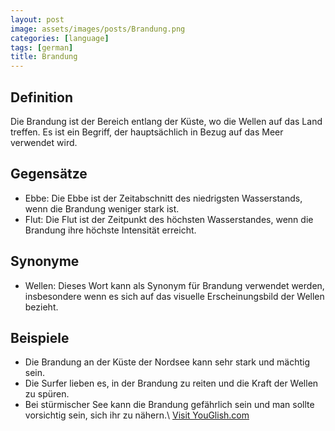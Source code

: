 ```yaml
---
layout: post
image: assets/images/posts/Brandung.png
categories: [language]
tags: [german]
title: Brandung
---
```


## Definition

Die Brandung ist der Bereich entlang der Küste, wo die Wellen auf das Land treffen. Es ist ein Begriff, der hauptsächlich in Bezug auf das Meer verwendet wird.

## Gegensätze

- Ebbe: Die Ebbe ist der Zeitabschnitt des niedrigsten Wasserstands, wenn die Brandung weniger stark ist.
- Flut: Die Flut ist der Zeitpunkt des höchsten Wasserstandes, wenn die Brandung ihre höchste Intensität erreicht.

## Synonyme

- Wellen: Dieses Wort kann als Synonym für Brandung verwendet werden, insbesondere wenn es sich auf das visuelle Erscheinungsbild der Wellen bezieht.

## Beispiele

- Die Brandung an der Küste der Nordsee kann sehr stark und mächtig sein.
- Die Surfer lieben es, in der Brandung zu reiten und die Kraft der Wellen zu spüren.
- Bei stürmischer See kann die Brandung gefährlich sein und man sollte vorsichtig sein, sich ihr zu nähern.\ <a id="yg-widget-0" class="youglish-widget" data-query="Brandung" data-lang="german" data-components="8412" data-auto-start="0" data-bkg-color="theme_light" data-title="How%20to%20pronounce%20Brandung%20in%20German"  rel="nofollow" href="https://youglish.com">Visit YouGlish.com</a><script async src="https://youglish.com/public/emb/widget.js" charset="utf-8"></script>